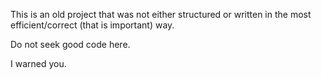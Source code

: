 This is an old project that was not either structured or written in the most efficient/correct (that is important) way.

Do not seek good code here.

I warned you.
